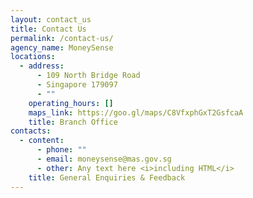 ```yaml
---
layout: contact_us
title: Contact Us
permalink: /contact-us/
agency_name: MoneySense
locations:
  - address:
      - 109 North Bridge Road
      - Singapore 179097
      - ""
    operating_hours: []
    maps_link: https://goo.gl/maps/C8VfxphGxT2GsfcaA
    title: Branch Office
contacts:
  - content:
      - phone: ""
      - email: moneysense@mas.gov.sg
      - other: Any text here <i>including HTML</i>
    title: General Enquiries & Feedback
---
```

